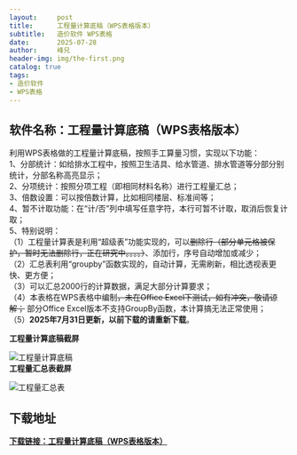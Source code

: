 ```yaml
---
layout:     post
title:      工程量计算底稿（WPS表格版本）
subtitle:   造价软件 WPS表格
date:       2025-07-28
author:     峰兄
header-img: img/the-first.png
catalog: true
tags:
- 造价软件
- WPS表格
---
```

## 软件名称：工程量计算底稿（WPS表格版本）
  利用WPS表格做的工程量计算底稿，按照手工算量习惯，实现以下功能：  
  1、分部统计：如给排水工程中，按照卫生洁具、给水管道、排水管道等分部分别统计，分部名称高亮显示；  
  2、分项统计：按照分项工程（即相同材料名称）进行工程量汇总；  
  3、倍数设置：可以按倍数计算，比如相同楼层、标准间等；  
  4、暂不计取功能：在“计/否”列中填写任意字符，本行可暂不计取，取消后恢复计取；  
  5、特别说明：  
     （1）工程量计算表是利用“超级表”功能实现的，可以~~删除行（部分单元格被保护，暂时无法删除行，正在研究中。。。。）~~、添加行，序号自动增加或减少；  
     （2）汇总表利用“groupby”函数实现的，自动计算，无需刷新，相比透视表更快、更方便；  
     （3）可以汇总2000行的计算数据，满足大部分计算要求；  
     （4）本表格在WPS表格中编制~~，未在Office Excel下测试，如有冲突，敬请谅解；~~  部分Office Excel版本不支持GroupBy函数，本计算搞无法正常使用；  
     （5）**2025年7月31日更新，以前下载的请重新下载**。

**工程量计算底稿截屏**

![工程量计算底稿](https://pic1.imgdb.cn/item/68a81cb858cb8da5c842915d.jpg)  
**工程量汇总表截屏**


![工程量汇总表](https://pic1.imgdb.cn/item/68a81cb858cb8da5c842915c.jpg)


## 下载地址 

  
[**下载链接：工程量计算底稿（WPS表格版本）**](https://92zj.cn/img/工程量计算底稿.xlsx)





